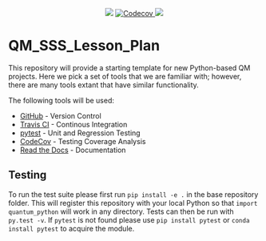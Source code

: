 <p align="center">
<!--Travis-->
<a href="https://travis-ci.org/dgasmith/QM_SSS_Lesson_Plan"><img src="https://travis-ci.org/dgasmith/QM_SSS_Lesson_Plan.svg?branch=master"></a>
<!--CodeCov-->
<a href="https://codecov.io/gh/dgasmith/QM_SSS_Lesson_Plan">
  <img src="https://codecov.io/gh/dgasmith/QM_SSS_Lesson_Plan/branch/master/graph/badge.svg" alt="Codecov" />
</a>
<!--License-->
<a href="https://opensource.org/licenses/LGPL-3.0"> <img src="https://img.shields.io/github/license/dgasmith/QM_SSS_Lesson_Plan.svg" /></a>
</p>

# QM_SSS_Lesson_Plan
This repository will provide a starting template for new Python-based QM projects.
Here we pick a set of tools that we are familiar with; however, there are many
tools extant that have similar functionality. 

The following tools will be used:
 - [GitHub](github.com) - Version Control
 - [Travis CI](https://travis-ci.org) - Continous Integration
 - [pytest](https://docs.pytest.org/en/latest/) - Unit and Regression Testing
 - [CodeCov](https://codecov.io) - Testing Coverage Analysis
 - [Read the Docs](https://readthedocs.org) - Documentation

## Testing

To run the test suite please first run `pip install -e .` in the base
repository folder. This will register this repository with your local Python so
that `import quantum_python` will work in any directory. Tests can then be run
with `py.test -v`. If `pytest` is not found please use `pip install pytest` or
`conda install pytest` to acquire the module.



